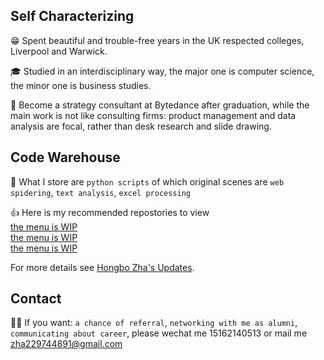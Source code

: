## Self Characterizing
😁 Spent beautiful and trouble-free years in the UK respected colleges, Liverpool and Warwick.

🎓 Studied in an interdisciplinary way, the major one is computer science, the minor one is business studies.   

💼 Become a strategy consultant at Bytedance after graduation, while the main work is not like consulting firms: product management and data analysis are focal, rather than desk research and slide drawing.

## Code Warehouse
📌 What I store are `python scripts` of which original scenes are `web spidering`, `text analysis`, `excel processing`      

👍 Here is my recommended repostories to view       
[the menu is WIP](https://guides.github.com/features/mastering-markdown/)       
[the menu is WIP](https://guides.github.com/features/mastering-markdown/)      
[the menu is WIP](https://guides.github.com/features/mastering-markdown/)       

For more details see [Hongbo Zha's Updates](https://guides.github.com/features/mastering-markdown/).

## Contact
🙆‍♂️ If you want: `a chance of referral`, `networking with me as alumni`, `communicating about career`, please wechat me 15162140513 or mail me zha229744891@gmail.com
